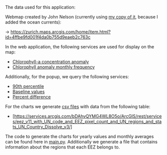 The data used for this application:

Webmap created by John Nelson (currently using [my copy of it](https://zurich.maps.arcgis.com/home/item.html?id=87885b8822704d92a962f09cb00ea259), because I added the ocean currents):

-> https://zurich.maps.arcgis.com/home/item.html?id=4ffbe9fd001f4da0b755d9eaeb2c763c

In the web application, the following services are used for display on the map:

- [Chlorophyll-a concentration anomaly](https://tiledimageservices.arcgis.com/P3ePLMYs2RVChkJx/arcgis/rest/services/SDG_Reporting_202202_anomaly_chlor_a/ImageServer)
- [Chlorophyll anomaly monthly frequency](https://tiledimageservices.arcgis.com/P3ePLMYs2RVChkJx/arcgis/rest/services/SDG_Reporting_202202_anomaly_monthly_frequency_v2/ImageServer)

Additionally, for the popup, we query the following services:

- [90th percentile](https://tiledimageservices.arcgis.com/P3ePLMYs2RVChkJx/arcgis/rest/services/SDG_Reporting_202202_p90/ImageServer)
- [Baseline values](https://tiledimageservices.arcgis.com/P3ePLMYs2RVChkJx/arcgis/rest/services/SDG_Reporting_202202_baseline/ImageServer)
- [Percent difference](https://tiledimageservices.arcgis.com/P3ePLMYs2RVChkJx/arcgis/rest/services/SDG_Reporting_202202_percent_difference/ImageServer)

For the charts we generate [csv files](../public/data/) with data from the following table:

- [https://services.arcgis.com/bDAhvQYMG4WL8O5o/ArcGIS/rest/services/eez_v11_with_UN_code_and_EEZ_pixel_count_and_UN_regions_and_stats_UN_Country_Dissolve_v3/]

The code to generate the charts for yearly values and monthly averages can be found here in [main.py](./main.py). Additionally we generate a file that contains information about the regions that each EEZ belongs to.
